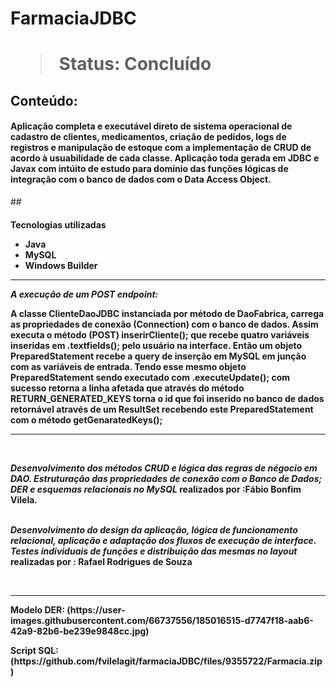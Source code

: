 <h1> FarmaciaJDBC <h1>

> Status: Concluído


## Conteúdo:
<h4>Aplicação completa e executável direto de sistema operacional de cadastro de clientes, medicamentos, criação de pedidos, logs de registros e manipulação de estoque 
com a implementação de CRUD de acordo à usuabilidade de cada classe. 
Aplicação toda gerada em JDBC e Javax com intúito de estudo para domínio das funções lógicas de integração com o banco de dados com o Data Access Object. </h4>


##<h4>Tecnologias utilizadas
+ Java
+ MySQL
+ Windows Builder

<hr>


<i><b>A execução de um POST endpoint:</i></b>
<p> 
 A classe ClienteDaoJDBC instanciada por método de DaoFabrica, carrega as propriedades de conexão (Connection) com o banco de dados. 
 Assim executa o método (POST) inserirCliente(); que recebe quatro variáveis inseridas em .textfields(); pelo usuário na interface.
 Então um objeto PreparedStatement recebe a query de inserção em MySQL em junção com as variáveis de entrada.
 Tendo esse mesmo objeto PreparedStatement sendo executado com .executeUpdate(); com sucesso retorna a linha afetada que através do método RETURN_GENERATED_KEYS torna o id que foi inserido no banco de dados retornável através de um ResultSet recebendo este PreparedStatement com o método getGenaratedKeys(); <p>

<hr>

<br/>

<p> <i>Desenvolvimento dos métodos CRUD e lógica das regras de négocio em DAO. Estruturação das propriedades de conexão com o Banco de Dados; DER e esquemas relacionais no MySQL</i> realizados por :<b>Fábio Bonfim Vilela.</> <br/><br/>

<i>Desenvolvimento do design da aplicação, lógica de funcionamento relacional, aplicação e adaptação dos fluxos de execução de interface. Testes individuais de funções  e distribuição das mesmas no layout</i> realizadas por : <b>Rafael Rodrigues de Souza</b>


<br/>

<hr>

<p>
   Modelo DER: (https://user-images.githubusercontent.com/66737556/185016515-d7747f18-aab6-42a9-82b6-be239e9848cc.jpg) </p>
<p>
   Script SQL: (https://github.com/fvilelagit/farmaciaJDBC/files/9355722/Farmacia.zip) </p>

<br/><br/>





